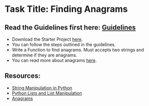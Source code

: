 # Task Title: Finding Anagrams

## Read the Guidelines first here: [Guidelines](https://www.waiting.zuriboard.com/dashboard/task/46)

* Download the Starter Project [here](https://www.waiting.zuriboard.com/dashboard/task/46).
* You can follow the steps outlined in the guidelines.
* Write a Function to find anagrams. Must accepts two strings and determine if they are anagrams.
* You can read more about anagrams [here](https://www.waiting.zuriboard.com/dashboard/task/46).

## Resources:

* [String Manipulation in Python](https://www.python.org)
* [Python Lists and List Manipulation](https://www.python.org)
* [Anagrams](https://www.waiting.zuriboard.com/dashboard/task/46)
